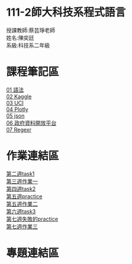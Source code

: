 # 111-2師大科技系程式語言
授課教師:蔡芸琤老師\
姓名:陳奕廷\
系級:科技系二年級

# 課程筆記區
[01 語法](https://markdown.tw/)\
[02 Kaggle](https://www.kaggle.com/)\
[03 UCI](https://archive.ics.uci.edu/ml/index.php)\
[04 Plotly](https://plotly.com/python/)\
[05 json](https://jsoncrack.com/editor)\
[06 政府資料開放平台](https://data.gov.tw/)\
[07 Regexr](https://regexr.com/)

# 作業連結區
[第二週task1](https://github.com/Tommy3883/111-2PL/blob/main/task%201.ipynb)\
[第三週作業一](https://github.com/Tommy3883/111-2PL/blob/main/HW%201.ipynb)\
[第四週task2](https://github.com/Tommy3883/111-2PL/blob/main/task2.ipynb)\
[第五週practice](https://github.com/Tommy3883/111-2PL/blob/main/practice0323-1.ipynb)\
[第五週作業二](https://github.com/Tommy3883/111-2PL/blob/main/HW%202.ipynb)\
[第六週task3](https://github.com/Tommy3883/111-2PL/blob/main/task%203.ipynb)\
[第七週失敗的practice](https://github.com/Tommy3883/111-2PL/blob/main/practice%204.ipynb)\
[第七週作業三](https://github.com/Tommy3883/111-2PL/blob/main/HW%203.ipynb)

# 專題連結區
